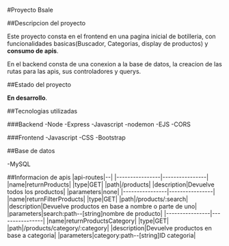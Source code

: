 
#Proyecto Bsale


##Descripcion del proyecto

Este proyecto consta en el frontend en una pagina inicial de botilleria,
con funcionalidades basicas(Buscador, Categorias, display de productos)
y **consumo de apis**. 

En el backend consta de una conexion a la base de datos, la creacion de
las rutas para las apis, sus controladores y querys. 

##Estado del proyecto 

**En desarrollo**.

##Tecnologias utilizadas

###Backend
-Node
-Express
-Javascript
-nodemon
-EJS
-CORS

###Frontend
-Javascript
-CSS
-Bootstrap

##Base de datos

-MySQL


##Informacion de apis
|api-routes|--|
|----------------|----------------|
|name|returnProducts|
|type|GET|
|path|/products|
|description|Devuelve todos los productos| 
|parameters|none| 
|----------------|----------------|
|name|returnFilterProducts|
|type|GET|
|path|/products/:search|
|description|Devuelve productos en base a nombre o parte de uno|
|parameters|search:path--[string]nombre de producto| 
|----------------|----------------|
|name|returnProductsCategory|
|type|GET|
|path|/products/category/:category|
|description|Devuelve productos en base a categoria| 
|parameters|category:path--[string]ID categoria| 

